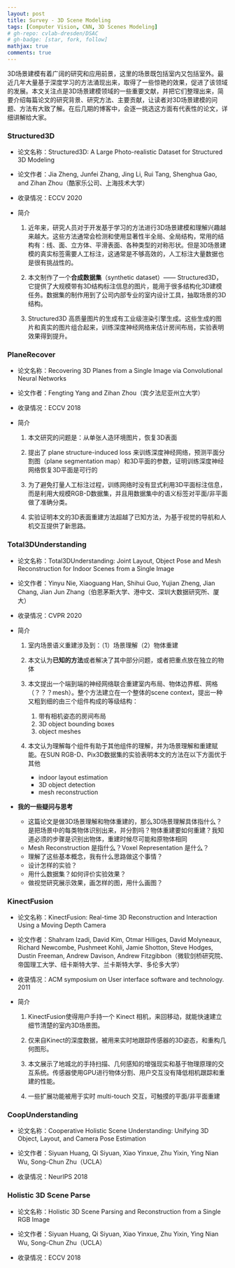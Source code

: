 ```yaml
---
layout: post
title: Survey - 3D Scene Modeling
tags: [Computer Vision, CNN, 3D Scenes Modeling]
# gh-repo: cvlab-dresden/DSAC
# gh-badge: [star, fork, follow]
mathjax: true
comments: true
---
```


3D场景建模有着广阔的研究和应用前景，这里的场景既包括室内又包括室外。最近几年大量基于深度学习的方法涌现出来，取得了一些惊艳的效果，促进了该领域的发展。本文关注点是3D场景建模领域的一些重要文献，并把它们整理出来，简要介绍每篇论文的研究背景、研究方法、主要贡献，让读者对3D场景建模的问题、方法有大致了解。在后几期的博客中，会逐一挑选这方面有代表性的论文，详细讲解给大家。

### Structured3D
* 论文名称：Structured3D: A Large Photo-realistic Dataset for Structured 3D Modeling

* 论文作者：Jia Zheng, Junfei Zhang, Jing Li, Rui Tang, Shenghua Gao, and Zihan Zhou（酷家乐公司、上海技术大学）

* 收录情况：ECCV 2020

* 简介
    1. 近年来，研究人员对于开发基于学习的方法进行3D场景建模和理解兴趣越来越大。这些方法通常会检测和使用显著性半全局、全局结构，常用的结构有：线、面、立方体、平滑表面、各种类型的对称形状。但是3D场景建模的真实标签需要人工标注，这通常是不够高效的，人工标注大量数据也是很有挑战性的。

    2. 本文制作了一个**合成数据集**（synthetic dataset）—— Structured3D，它提供了大规模带有3D结构标注信息的图片，能用于很多结构化3D建模任务。数据集的制作用到了公司内部专业的室内设计工具，抽取场景的3D结构。

    3. Structured3D 高质量图片的生成有工业级渲染引擎生成。这些生成的图片和真实的图片组合起来，训练深度神经网络来估计房间布局，实验表明效果得到提升。

### PlaneRecover
* 论文名称：Recovering 3D Planes from a Single Image via Convolutional Neural Networks

* 论文作者：Fengting Yang and Zihan Zhou（宾夕法尼亚州立大学）

* 收录情况：ECCV 2018

* 简介
    1. 本文研究的问题是：从单张人造环境图片，恢复3D表面

    2. 提出了 plane structure-induced loss 来训练深度神经网络，预测平面分割图（plane segmentation map）和3D平面的参数，证明训练深度神经网络恢复3D平面是可行的

    3. 为了避免打量人工标注过程，训练网络时没有显式利用3D平面标注信息，而是利用大规模RGB-D数据集，并且用数据集中的语义标签对平面/非平面做了准确分类。

    4. 实验证明本文的3D表面重建方法超越了已知方法，为基于视觉的导航和人机交互提供了新思路。

### Total3DUnderstanding
* 论文名称：Total3DUnderstanding: Joint Layout, Object Pose and Mesh Reconstruction for Indoor Scenes from a Single Image

* 论文作者：Yinyu Nie, Xiaoguang Han, Shihui Guo, Yujian Zheng, Jian Chang, Jian Jun Zhang（伯恩茅斯大学、港中文、深圳大数据研究所、厦大）

* 收录情况：CVPR 2020

* 简介
    1. 室内场景语义重建涉及到：（1）场景理解（2）物体重建

    2. 本文认为**已知的方法**或者解决了其中部分问题，或者把重点放在独立的物体

    3. 本文提出一个端到端的神经网络联合重建室内布局、物体边界框、网格（？？？mesh）。整个方法建立在一个整体的scene context，提出一种又粗到细的由三个组件构成的等级结构：
        1. 带有相机姿态的房间布局
        2. 3D object bounding boxes
        3. object meshes

    4. 本文认为理解每个组件有助于其他组件的理解，并为场景理解和重建赋能。在SUN RGB-D、Pix3D数据集的实验表明本文的方法在以下方面优于其他
        * indoor layout estimation
        * 3D object detection
        * mesh reconstruction

* **我的一些疑问与思考**    
    * 这篇论文是做3D场景理解和物体重建的，那么3D场景理解具体指什么？是把场景中的每类物体识别出来，并分割吗？物体重建要如何重建？我知道必须的步骤是识别出物体，重建时候尽可能和原物体相同
    * Mesh Reconstruction 是指什么？Voxel Representation 是什么？
    * 理解了这些基本概念，我有什么思路做这个事情？
    * 设计怎样的实验？
    * 用什么数据集？如何评价实验效果？
    * 做视觉研究展示效果，画怎样的图，用什么画图？

### KinectFusion
* 论文名称：KinectFusion: Real-time 3D Reconstruction and Interaction Using a Moving Depth Camera

* 论文作者：Shahram Izadi, David Kim, Otmar Hilliges, David Molyneaux, Richard Newcombe, Pushmeet Kohli, Jamie Shotton, Steve Hodges, Dustin Freeman, Andrew Davison, Andrew Fitzgibbon（微软剑桥研究院、帝国理工大学、纽卡斯特大学、兰卡斯特大学、多伦多大学）

* 收录情况：ACM symposium on User interface software and technology. 2011

* 简介
    1. KinectFusion使得用户手持一个 Kinect 相机，来回移动，就能快速建立细节清楚的室内3D场景图。

    2. 仅来自Kinect的深度数据，被用来实时地跟踪传感器的3D姿态，和重构几何图形。

    3. 本文展示了地城北的手持扫描、几何感知的增强现实和基于物理原理的交互系统。传感器使用GPU进行物体分割、用户交互没有降低相机跟踪和重建的性能。

    4. 一些扩展功能被用于实时 multi-touch 交互，可触摸的平面/非平面重建

### CoopUnderstanding
* 论文名称：Cooperative Holistic Scene Understanding: Unifying 3D Object, Layout, and Camera Pose Estimation

* 论文作者：Siyuan Huang, Qi Siyuan, Xiao Yinxue, Zhu Yixin, Ying Nian Wu, Song-Chun Zhu（UCLA）

* 收录情况：NeurIPS 2018

### Holistic 3D Scene Parse
* 论文名称：Holistic 3D Scene Parsing and Reconstruction from a Single RGB Image

* 论文作者：Siyuan Huang, Qi Siyuan, Xiao Yinxue, Zhu Yixin, Ying Nian Wu, Song-Chun Zhu（UCLA）

* 收录情况：ECCV 2018